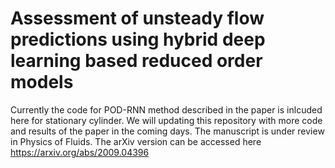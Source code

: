 # Assessment of unsteady flow predictions using hybrid deep learning based reduced order models
Currently the code for POD-RNN method described in the paper is inlcuded here for stationary cylinder. 
We will updating this repository with more code and results of the paper in the coming days.
The manuscript is under review in Physics of Fluids. The arXiv version can be accessed here https://arxiv.org/abs/2009.04396

